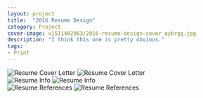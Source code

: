 ```yaml
---
layout: project
title:  "2016 Resume Design"
category: Project
cover-image: v1511402963/2016-resume-design-cover_oybrgg.jpg
description: "I think this one is pretty obvious."
tags:
- Print
---
```


<div class="grid-2_full fade-me">
  <img class="lazyload" alt="Resume Cover Letter"
  src="https://res.cloudinary.com/iambramer/image/upload/e_blur:600,dpr_auto,f_auto,q_80,w_100/v1512893666/2016-resume-design-2_mkz2av.jpg"
  data-srcset="https://res.cloudinary.com/iambramer/image/upload/dpr_auto,f_auto,q_auto,w_1600/v1512893666/2016-resume-design-2_mkz2av.jpg 1900w,
  https://res.cloudinary.com/iambramer/image/upload/dpr_auto,f_auto,q_auto,w_1200/v1512893666/2016-resume-design-2_mkz2av.jpg 1400w,
  https://res.cloudinary.com/iambramer/image/upload/dpr_auto,f_auto,q_auto,w_800/v1512893666/2016-resume-design-2_mkz2av.jpg 1000w,
  https://res.cloudinary.com/iambramer/image/upload/dpr_auto,f_auto,q_auto,w_400/v1512893666/2016-resume-design-2_mkz2av.jpg 400w">
    <noscript>
    <img alt="Resume Cover Letter"
      src="https://res.cloudinary.com/iambramer/image/upload/dpr_auto,f_auto,q_auto,w_1600/v1512893666/2016-resume-design-2_mkz2av.jpg"
      srcset="https://res.cloudinary.com/iambramer/image/upload/dpr_auto,f_auto,q_auto,w_1600/v1512893666/2016-resume-design-2_mkz2av.jpg 1900w,
      https://res.cloudinary.com/iambramer/image/upload/dpr_auto,f_auto,q_auto,w_1200/v1512893666/2016-resume-design-2_mkz2av.jpg 1400w,
      https://res.cloudinary.com/iambramer/image/upload/dpr_auto,f_auto,q_auto,w_800/v1512893666/2016-resume-design-2_mkz2av.jpg 1000w,
      https://res.cloudinary.com/iambramer/image/upload/dpr_auto,f_auto,q_auto,w_400/v1512893666/2016-resume-design-2_mkz2av.jpg 400w">
    </noscript>
</div>

<div class="grid-2_full fade-me">
  <img class="lazyload" alt="Resume Info"
  src="https://res.cloudinary.com/iambramer/image/upload/e_blur:600,dpr_auto,f_auto,q_80,w_100/v1512893666/2016-resume-design-3_kasuq2.jpg"
  data-srcset="https://res.cloudinary.com/iambramer/image/upload/dpr_auto,f_auto,q_auto,w_1600/v1512893666/2016-resume-design-3_kasuq2.jpg 1900w,
  https://res.cloudinary.com/iambramer/image/upload/dpr_auto,f_auto,q_auto,w_1200/v1512893666/2016-resume-design-3_kasuq2.jpg 1400w,
  https://res.cloudinary.com/iambramer/image/upload/dpr_auto,f_auto,q_auto,w_800/v1512893666/2016-resume-design-3_kasuq2.jpg 1000w,
  https://res.cloudinary.com/iambramer/image/upload/dpr_auto,f_auto,q_auto,w_400/v1512893666/2016-resume-design-3_kasuq2.jpg 400w">
    <noscript>
    <img alt="Resume Info"
      src="https://res.cloudinary.com/iambramer/image/upload/dpr_auto,f_auto,q_auto,w_1600/v1512893666/2016-resume-design-3_kasuq2.jpg"
      srcset="https://res.cloudinary.com/iambramer/image/upload/dpr_auto,f_auto,q_auto,w_1600/v1512893666/2016-resume-design-3_kasuq2.jpg 1900w,
      https://res.cloudinary.com/iambramer/image/upload/dpr_auto,f_auto,q_auto,w_1200/v1512893666/2016-resume-design-3_kasuq2.jpg 1400w,
      https://res.cloudinary.com/iambramer/image/upload/dpr_auto,f_auto,q_auto,w_800/v1512893666/2016-resume-design-3_kasuq2.jpg 1000w,
      https://res.cloudinary.com/iambramer/image/upload/dpr_auto,f_auto,q_auto,w_400/v1512893666/2016-resume-design-3_kasuq2.jpg 400w">
    </noscript>
</div>

<div class="grid-2_full fade-me">
  <img class="lazyload" alt="Resume References"
  src="https://res.cloudinary.com/iambramer/image/upload/e_blur:600,dpr_auto,f_auto,q_80,w_100/v1512893666/2016-resume-design-4_uuspuf.jpg"
  data-srcset="https://res.cloudinary.com/iambramer/image/upload/dpr_auto,f_auto,q_auto,w_1600/v1512893666/2016-resume-design-4_uuspuf.jpg 1900w,
  https://res.cloudinary.com/iambramer/image/upload/dpr_auto,f_auto,q_auto,w_1200/v1512893666/2016-resume-design-4_uuspuf.jpg 1400w,
  https://res.cloudinary.com/iambramer/image/upload/dpr_auto,f_auto,q_auto,w_800/v1512893666/2016-resume-design-4_uuspuf.jpg 1000w,
  https://res.cloudinary.com/iambramer/image/upload/dpr_auto,f_auto,q_auto,w_400/v1512893666/2016-resume-design-4_uuspuf.jpg 400w">
    <noscript>
    <img alt="Resume References"
      src="https://res.cloudinary.com/iambramer/image/upload/dpr_auto,f_auto,q_auto,w_1600/v1512893666/2016-resume-design-4_uuspuf.jpg"
      srcset="https://res.cloudinary.com/iambramer/image/upload/dpr_auto,f_auto,q_auto,w_1600/v1512893666/2016-resume-design-4_uuspuf.jpg 1900w,
      https://res.cloudinary.com/iambramer/image/upload/dpr_auto,f_auto,q_auto,w_1200/v1512893666/2016-resume-design-4_uuspuf.jpg 1400w,
      https://res.cloudinary.com/iambramer/image/upload/dpr_auto,f_auto,q_auto,w_800/v1512893666/2016-resume-design-4_uuspuf.jpg 1000w,
      https://res.cloudinary.com/iambramer/image/upload/dpr_auto,f_auto,q_auto,w_400/v1512893666/2016-resume-design-4_uuspuf.jpg 400w">
    </noscript>
</div>
